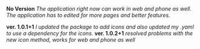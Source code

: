 **No Version**
*The application right now can work in web and phone as well. The application has to edited for more pages and better features.*

**ver. 1.0.1+1**
*I updated the package to add icons and also updated my .yaml to use a dependency for the icons.*
**ver. 1.0.2+1**
*resolved problems with the new icon method, works for web and phone as well*